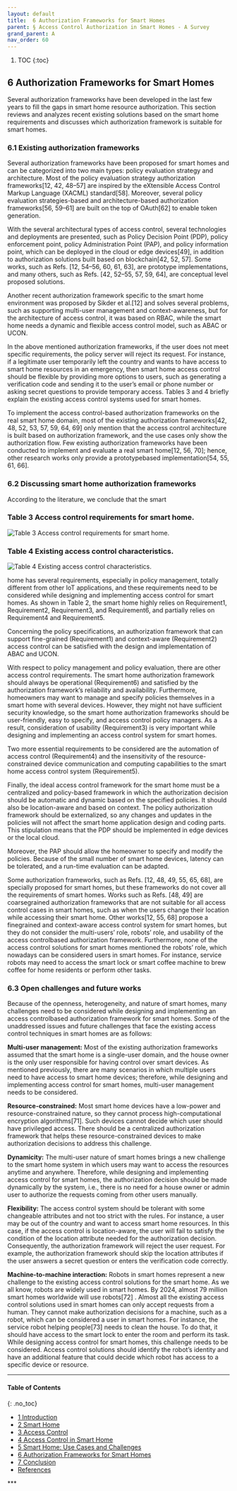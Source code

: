 ```yaml
---
layout: default
title:  6 Authorization Frameworks for Smart Homes  
parent: § Access Control Authorization in Smart Homes - A Survey 
grand_parent: A 
nav_order: 60 
---
```

<style>
.dont-break-out {
  /* These are technically the same, but use both */
  overflow-wrap: break-word;
  word-wrap: break-word;

     -ms-word-break: break-all;
  /* This is the dangerous one in WebKit, as it breaks things wherever */
  word-break: break-all;
  /* Instead use this non-standard one: */
  word-break: break-word;
}

.youtube-container {
    position: relative;
    width: 100%;
    height: 0;
    padding-bottom: 56.25%;
}
.youtube-video {
    position: absolute;
    top: 0;
    left: 0;
    width: 100%;
    height: 100%;
}

</style>

<div class="dont-break-out" markdown="1">

1. TOC
{:toc}

## 6 Authorization Frameworks for Smart Homes
Several authorization frameworks have been developed in the last few years to fill the gaps in smart home resource authorization. This section reviews and analyzes recent existing solutions based on the smart home requirements and discusses which authorization framework is suitable for smart homes.

### 6.1 Existing authorization frameworks
Several authorization frameworks have been proposed for smart homes and can be categorized into two main types: policy evaluation strategy and architecture. Most of the policy evaluation strategy authorization frameworks[12, 42, 48–57] are inspired by the eXtensible Access Control Markup Language (XACML) standard[58]. Moreover, several policy evaluation strategies-based and architecture-based authorization frameworks[56, 59–61] are built on the top of OAuth[62] to enable token generation.

With the several architectural types of access control, several technologies and deployments are presented, such as Policy Decision Point (PDP), policy enforcement point, policy Administration Point (PAP), and policy information point, which can be deployed in the cloud or edge devices[49], in addition to authorization solutions built based on blockchain[42, 52, 57]. Some works, such as Refs. [12, 54–56, 60, 61, 63], are prototype implementations, and many others, such as Refs. [42, 52–55, 57, 59, 64], are conceptual level proposed solutions.

Another recent authorization framework specific to the smart home environment was proposed by Sikder et al.[12] and solves several problems, such as supporting multi-user management and context-awareness, but for the architecture of access control, it was based on RBAC, while the smart home needs a dynamic and flexible access control model, such as ABAC or UCON.

In the above mentioned authorization frameworks, if the user does not meet specific requirements, the policy server will reject its request. For instance, if a legitimate user temporarily left the country and wants to have access to smart home resources in an emergency, then smart home access control should be flexible by providing more options to users, such as generating a verification code and sending it to the user’s email or phone number or asking secret questions to provide temporary access. Tables 3 and 4 briefly explain the existing access control systems used for smart homes.

To implement the access control-based authorization frameworks on the real smart home domain, most of the existing authorization frameworks[42, 48, 52, 53, 57, 59, 64, 69] only mention that the access control architecture is built based on authorization framework, and the use cases only show the authorization flow. Few existing authorization frameworks have been conducted to implement and evaluate a real smart home[12, 56, 70]; hence, other research works only provide a prototypebased implementation[54, 55, 61, 66].

### 6.2 Discussing smart home authorization frameworks
According to the literature, we conclude that the smart

### Table 3 Access control requirements for smart home.
![Table 3 Access control requirements for smart home.](https://statics.bsafes.com/images/papers/Access-Control-Authorization-in-Smart-Homes-A-Survey-Table-3.png)

### Table 4 Existing access control characteristics.
![Table 4 Existing access control characteristics.](https://statics.bsafes.com/images/papers/Access-Control-Authorization-in-Smart-Homes-A-Survey-Table-4.png)

home has several requirements, especially in policy management, totally different from other IoT applications, and these requirements need to be considered while designing and implementing access control for smart homes. As shown in Table 2, the smart home highly relies on Requirement1, Requirement2, Requirement3, and Requirement6, and partially relies on Requirement4 and Requirement5.

Concerning the policy specifications, an authorization framework that can support fine-grained (Requirement1) and context-aware (Requirement2) access control can be satisfied with the design and implementation of ABAC and UCON.

With respect to policy management and policy evaluation, there are other access control requirements. The smart home authorization framework should always be operational (Requirement6) and satisfied by the authorization framework’s reliability and availability. Furthermore, homeowners may want to manage and specify policies themselves in a smart home with several devices. However, they might not have sufficient security knowledge, so the smart home authorization frameworks should be user-friendly, easy to specify, and access control policy managers. As a result, consideration of usability (Requirement3) is very important while designing and implementing an access control system for smart homes.

Two more essential requirements to be considered are the automation of access control (Requirement4) and the insensitivity of the resource-constrained device communication and computing capabilities to the smart home access control system (Requirement5).

Finally, the ideal access control framework for the smart home must be a centralized and policy-based framework in which the authorization decision should be automatic and dynamic based on the specified policies. It should also be location-aware and based on context. The policy authorization framework should be externalized, so any changes and updates in the policies will not affect the smart home application design and coding parts. This stipulation means that the PDP should be implemented in edge devices or the local cloud.

Moreover, the PAP should allow the homeowner to specify and modify the policies. Because of the small number of smart home devices, latency can be tolerated, and a run-time evaluation can be adapted.

Some authorization frameworks, such as Refs. [12, 48, 49, 55, 65, 68], are specially proposed for smart homes, but these frameworks do not cover all the requirements of smart homes. Works such as Refs. [48, 49] are coarsegrained authorization frameworks that are not suitable for all access control cases in smart homes, such as when the users change their location while accessing their smart home. Other works[12, 55, 68] propose a finegrained and context-aware access control system for smart homes, but they do not consider the multi-users’ role, robots’ role, and usability of the access controlbased authorization framework. Furthermore, none of the access control solutions for smart homes mentioned the robots’ role, which nowadays can be considered users in smart homes. For instance, service robots may need to access the smart lock or smart coffee machine to brew coffee for home residents or perform other tasks.

### 6.3 Open challenges and future works
Because of the openness, heterogeneity, and nature of smart homes, many challenges need to be considered while designing and implementing an access controlbased authorization framework for smart homes. Some of the unaddressed issues and future challenges that face the existing access control techniques in smart homes are as follows:

**Multi-user management:** Most of the existing authorization frameworks assumed that the smart home is a single-user domain, and the house owner is the only user responsible for having control over smart devices. As mentioned previously, there are many scenarios in which multiple users need to have access to smart home devices; therefore, while designing and implementing access control for smart homes, multi-user management needs to be considered.

**Resource-constrained:** Most smart home devices have a low-power and resource-constrained nature, so they cannot process high-computational encryption algorithms[71]. Such devices cannot decide which user should have privileged access. There should be a centralized authorization framework that helps these resource-constrained devices to make authorization decisions to address this challenge.

**Dynamicity:** The multi-user nature of smart homes brings a new challenge to the smart home system in which users may want to access the resources anytime and anywhere. Therefore, while designing and implementing access control for smart homes, the authorization decision should be made dynamically by the system, i.e., there is no need for a house owner or admin user to authorize the requests coming from other users manually.

**Flexibility:** The access control system should be tolerant with some changeable attributes and not too strict with the rules. For instance, a user may be out of the country and want to access smart home resources. In this case, if the access control is location-aware, the user will fail to satisfy the condition of the location attribute needed for the authorization decision. Consequently, the authorization framework will reject the user request. For example, the authorization framework should skip the location attributes if the user answers a secret question or enters the verification code correctly.

**Machine-to-machine interaction:** Robots in smart homes represent a new challenge to the existing access control solutions for the smart home. As we all know, robots are widely used in smart homes. By 2024, almost 79 million smart homes worldwide will use robots[72] . Almost all the existing access control solutions used in smart homes can only accept requests from a human. They cannot make authorization decisions for a machine, such as a robot, which can be considered a user in smart homes. For instance, the service robot helping people[73] needs to clean the house. To do that, it should have access to the smart lock to enter the room and perform its task. While designing access control for smart homes, this challenge needs to be considered. Access control solutions should identify the robot’s identity and have an additional feature that could decide which robot has access to a specific device or resource.

***

#### Table of Contents
{: .no_toc}

<ul><li> <a href="/docs/A/Access-Control-Authorization-in-Smart-Homes-A-Survey-1/">
1 Introduction</a></li><li> <a href="/docs/A/Access-Control-Authorization-in-Smart-Homes-A-Survey-2/">
2 Smart Home</a></li><li> <a href="/docs/A/Access-Control-Authorization-in-Smart-Homes-A-Survey-3/">
3 Access Control</a></li><li> <a href="/docs/A/Access-Control-Authorization-in-Smart-Homes-A-Survey-4/">
4 Access Control in Smart Home</a></li><li> <a href="/docs/A/Access-Control-Authorization-in-Smart-Homes-A-Survey-5/">
5 Smart Home: Use Cases and Challenges</a></li><li> <a href="/docs/A/Access-Control-Authorization-in-Smart-Homes-A-Survey-6/">
6 Authorization Frameworks for Smart Homes</a></li><li> <a href="/docs/A/Access-Control-Authorization-in-Smart-Homes-A-Survey-7/">
7 Conclusion</a></li><li> <a href="/docs/A/Access-Control-Authorization-in-Smart-Homes-A-Survey-8/">
References</a></li></ul>
***

</div>
